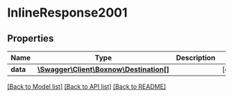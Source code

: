 # InlineResponse2001

## Properties
Name | Type | Description | Notes
------------ | ------------- | ------------- | -------------
**data** | [**\Swagger\Client\Boxnow\Destination[]**](Destination.md) |  | [optional] 

[[Back to Model list]](../../README.md#documentation-for-models) [[Back to API list]](../../README.md#documentation-for-api-endpoints) [[Back to README]](../../README.md)

